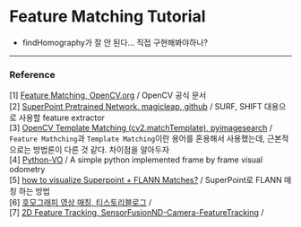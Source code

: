 # Feature Matching Tutorial

* findHomography가 잘 안 된다... 직접 구현해봐야하나?


***
### Reference 
[1] [Feature Matching, OpenCV.org](https://docs.opencv.org/master/dc/dc3/tutorial_py_matcher.html) / OpenCV 공식 문서 <br/>
[2] [SuperPoint Pretrained Network, magicleap, github](https://github.com/magicleap/SuperPointPretrainedNetwork) / SURF, SHIFT 대용으로 사용할 feature extractor <br/>
[3] [OpenCV Template Matching (cv2.matchTemplate), pyimagesearch](https://www.pyimagesearch.com/2021/03/22/opencv-template-matching-cv2-matchtemplate/) / ```Feature Mathching```과 ```Template Matching```이란 용어를 혼용해서 사용했는데, 근본적으로는 방법론이 다른 것 같다. 차이점을 알아두자 <br/>
[4] [Python-VO](https://github.com/Shiaoming/Python-VO) / A simple python implemented frame by frame visual odometry <br/>
[5] [how to visualize Superpoint + FLANN Matches?](https://github.com/Shiaoming/Python-VO/issues/7) /  SuperPoint로 FLANN 매칭 하는 방법 <br/>
[6] [호모그래피 영상 매칭, 티스토리블로그](https://deep-learning-study.tistory.com/262) /  <br/>
[7] [2D Feature Tracking, SensorFusionND-Camera-FeatureTracking](https://github.com/ken-power/SensorFusionND-Camera-FeatureTracking) /  <br/>

